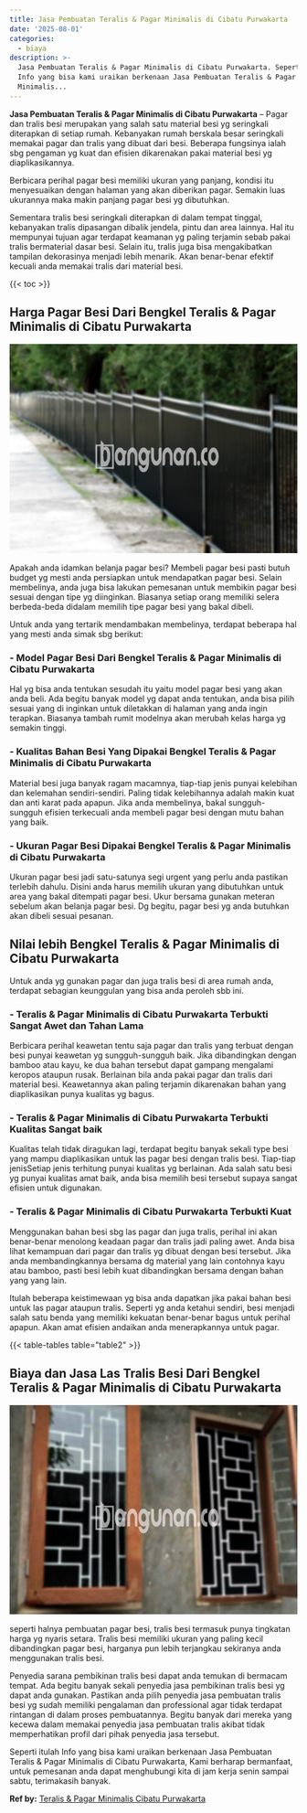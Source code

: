 ```yaml
---
title: Jasa Pembuatan Teralis & Pagar Minimalis di Cibatu Purwakarta
date: '2025-08-01'
categories:
  - biaya
description: >-
  Jasa Pembuatan Teralis & Pagar Minimalis di Cibatu Purwakarta. Seperti itulah
  Info yang bisa kami uraikan berkenaan Jasa Pembuatan Teralis & Pagar
  Minimalis...
---
```


**Jasa Pembuatan Teralis & Pagar Minimalis di Cibatu Purwakarta** – Pagar dan tralis besi merupakan yang salah satu material besi yg seringkali diterapkan di setiap rumah. Kebanyakan rumah berskala besar seringkali memakai pagar dan tralis yang dibuat dari besi. Beberapa fungsinya ialah sbg pengaman yg kuat dan efisien dikarenakan pakai material besi yg diaplikasikannya.

Berbicara perihal pagar besi memiliki ukuran yang panjang, kondisi itu menyesuaikan dengan halaman yang akan diberikan pagar. Semakin luas ukurannya maka makin panjang pagar besi yg dibutuhkan.

Sementara tralis besi seringkali diterapkan di dalam tempat tinggal, kebanyakan tralis dipasangan dibalik jendela, pintu dan area lainnya. Hal itu mempunyai tujuan agar terdapat keamanan yg paling terjamin sebab pakai tralis bermaterial dasar besi. Selain itu, tralis juga bisa mengakibatkan tampilan dekorasinya menjadi lebih menarik. Akan benar-benar efektif kecuali anda memakai tralis dari material besi.

{{< toc >}}

## Harga Pagar Besi Dari Bengkel Teralis & Pagar Minimalis di Cibatu Purwakarta

![Jasa Pembuatan Teralis & Pagar Minimalis di Cibatu Purwakarta](/images/pagar-minimalis-murah-64.png)

Apakah anda idamkan belanja pagar besi? Membeli pagar besi pasti butuh budget yg mesti anda persiapkan untuk mendapatkan pagar besi. Selain membelinya, anda juga bisa lakukan pemesanan untuk membikin pagar besi sesuai dengan tipe yg diinginkan. Biasanya setiap orang memiliki selera berbeda-beda didalam memilih tipe pagar besi yang bakal dibeli.

Untuk anda yang tertarik mendambakan membelinya, terdapat beberapa hal yang mesti anda simak sbg berikut:
### \- Model Pagar Besi Dari Bengkel Teralis & Pagar Minimalis di Cibatu Purwakarta

Hal yg bisa anda tentukan sesudah itu yaitu model pagar besi yang akan anda beli. Ada begitu banyak model yg dapat anda tentukan, anda bisa pilih sesuai yang di inginkan untuk diletakkan di halaman yang anda ingin terapkan. Biasanya tambah rumit modelnya akan merubah kelas harga yg semakin tinggi.

### \- Kualitas Bahan Besi Yang Dipakai Bengkel Teralis & Pagar Minimalis di Cibatu Purwakarta

Material besi juga banyak ragam macamnya, tiap-tiap jenis punyai kelebihan dan kelemahan sendiri-sendiri. Paling tidak kelebihannya adalah makin kuat dan anti karat pada apapun. Jika anda membelinya, bakal sungguh-sungguh efisien terkecuali anda membeli pagar besi dengan mutu bahan yang baik.

### \- Ukuran Pagar Besi Dipakai Bengkel Teralis & Pagar Minimalis di Cibatu Purwakarta

Ukuran pagar besi jadi satu-satunya segi urgent yang perlu anda pastikan terlebih dahulu. Disini anda harus memilih ukuran yang dibutuhkan untuk area yang bakal ditempati pagar besi. Ukur bersama gunakan meteran sebelum akan belanja pagar besi. Dg begitu, pagar besi yg anda butuhkan akan dibeli sesuai pesanan.

## Nilai lebih Bengkel Teralis & Pagar Minimalis di Cibatu Purwakarta

Untuk anda yg gunakan pagar dan juga tralis besi di area rumah anda, terdapat sebagian keunggulan yang bisa anda peroleh sbb ini.

### \- Teralis & Pagar Minimalis di Cibatu Purwakarta Terbukti Sangat Awet dan Tahan Lama

Berbicara perihal keawetan tentu saja pagar dan tralis yang terbuat dengan besi punyai keawetan yg sungguh-sungguh baik. Jika dibandingkan dengan bamboo atau kayu, ke dua bahan tersebut dapat gampang mengalami keropos ataupun rusak. Berlainan bila anda pakai pagar dan tralis dari material besi. Keawetannya akan paling terjamin dikarenakan bahan yang diaplikasikan punya kualitas yg bagus.

### \- Teralis & Pagar Minimalis di Cibatu Purwakarta Terbukti Kualitas Sangat baik

Kualitas telah tidak diragukan lagi, terdapat begitu banyak sekali type besi yang mampu diaplikasikan untuk las pagar besi dengan tralis besi. Tiap-tiap jenisSetiap jenis terhitung punyai kualitas yg berlainan. Ada salah satu besi yg punyai kualitas amat baik, anda bisa memilih besi tersebut supaya sangat efisien untuk digunakan.

### \- Teralis & Pagar Minimalis di Cibatu Purwakarta Terbukti Kuat

Menggunakan bahan besi sbg las pagar dan juga tralis, perihal ini akan benar-benar menolong keadaan pagar dan tralis jadi paling awet. Anda bisa lihat kemampuan dari pagar dan tralis yg dibuat dengan besi tersebut. Jika anda membandingkannya bersama dg material yang lain contohnya kayu atau bamboo, pasti besi lebih kuat dibandingkan bersama dengan bahan yang yang lain.

Itulah beberapa keistimewaan yg bisa anda dapatkan jika pakai bahan besi untuk las pagar ataupun tralis. Seperti yg anda ketahui sendiri, besi menjadi salah satu benda yang memiliki kekuatan benar-benar bagus untuk perihal apapun. Akan amat efisien andaikan anda menerapkannya untuk pagar.

{{< table-tables table="table2" >}}

## Biaya dan Jasa Las Tralis Besi Dari Bengkel Teralis & Pagar Minimalis di Cibatu Purwakarta

![Jasa Pembuatan Teralis & Pagar Minimalis di Cibatu Purwakarta](/images/teralis-minimalis-murah-41.png)

seperti halnya pembuatan pagar besi, tralis besi termasuk punya tingkatan harga yg nyaris setara. Tralis besi memiliki ukuran yang paling kecil dibandingkan pagar besi, harganya pun lebih terjangkau sekiranya anda menggunakan tralis besi.

Penyedia sarana pembikinan tralis besi dapat anda temukan di bermacam tempat. Ada begitu banyak sekali penyedia jasa pembikinan tralis besi yg dapat anda gunakan. Pastikan anda pilih penyedia jasa pembuatan tralis besi yg sudah memiliki pengalaman dan professional agar tidak terdapat rintangan di dalam proses pembuatannya. Begitu banyak dari mereka yang kecewa dalam memakai penyedia jasa pembuatan tralis akibat tidak memperhatikan profil dari pihak penyedia jasa tersebut.

Seperti itulah Info yang bisa kami uraikan berkenaan Jasa Pembuatan Teralis & Pagar Minimalis di Cibatu Purwakarta, Kami berharap bermanfaat, untuk pemesanan anda dapat menghubungi kita di jam kerja senin sampai sabtu, terimakasih banyak.

**Ref by:** [Teralis & Pagar Minimalis Cibatu Purwakarta](https://id.wikipedia.org/wiki/Teralis)
